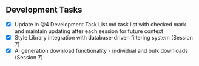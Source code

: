## Development Tasks
- [x] Update in @4 Development Task List.md task list with checked mark and maintain updating after each session for future context
- [x] Style Library integration with database-driven filtering system (Session 7)
- [x] AI generation download functionality - individual and bulk downloads (Session 7)